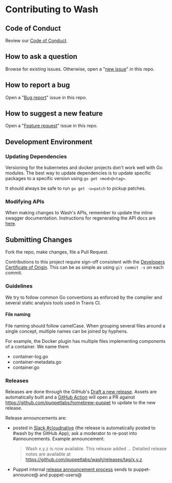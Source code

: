 # Contributing to Wash

## Code of Conduct

Review our [Code of Conduct](./CODE_OF_CONDUCT.md).

## How to ask a question

Browse for existing issues. Otherwise, open a "[new issue](https://github.com/puppetlabs/wash/issues/new)" in this repo.

## How to report a bug

Open a "[Bug report](https://github.com/puppetlabs/wash/issues/new?template=bug-report.md)" issue in this repo.

## How to suggest a new feature

Open a "[Feature request](https://github.com/puppetlabs/wash/issues/new?template=feature-request.md)" issue in this repo.

## Development Environment

### Updating Dependencies

Versioning for the kubernetes and docker projects don't work well with Go modules. The best way to update dependencies is to update specific packages to a specific version using `go get <mod>@<tag>`.

It should always be safe to run `go get -u=patch` to pickup patches.

### Modifying APIs

When making changes to Wash's APIs, remember to update the inline swagger documentation. Instructions for regenerating the API docs are [here](./website/README.md#regenerate-swagger-docs).

## Submitting Changes
Fork the repo, make changes, file a Pull Request.

Contributions to this project require sign-off consistent with the [Developers Certificate of Origin](https://developercertificate.org). This can be as simple as using `git commit -s` on each commit.

### Guidelines

We try to follow common Go conventions as enforced by the compiler and several static analysis tools used in Travis CI.

#### File naming

File naming should follow camelCase. When grouping several files around a single concept, multiple names can be joined by hyphens.

For example, the Docker plugin has multiple files implementing components of a container. We name them
- container-log.go
- container-metadata.go
- container.go

### Releases

Releases are done through the GitHub's [Draft a new release](https://github.com/puppetlabs/wash/releases/new). Assets are automatically built and a [GitHub Action](https://github.com/puppetlabs/wash/blob/master/.github/workflows/release.yml) will open a PR against https://github.com/puppetlabs/homebrew-puppet to update to the new release.

Release announcements are:

- posted in [Slack #cloudnative](https://puppetcommunity.slack.com/app_redirect?channel=cloudnative) (the release is automatically posted to #wash by the GitHub App); ask a moderator to re-post into #announcements. Example announcement:
  > Wash x.y.z is now available. This release added ... Detailed release notes are available at https://github.com/puppetlabs/wash/releases/tag/x.y.z.
- Puppet internal [release announcement process](https://confluence.puppetlabs.com/display/PM/Sending+Product+Release+Announcements) sends to puppet-announce@ and puppet-users@
